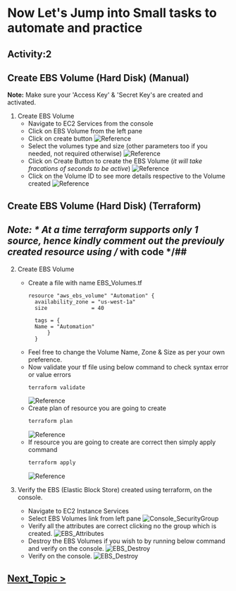 # Now Let's Jump into Small tasks to automate and practice #
## Activity:2
## Create EBS Volume (Hard Disk) (Manual) ##

**Note:** Make sure your 'Access Key' & 'Secret Key's are created and activated.

1. Create EBS Volume
    - Navigate to EC2 Services from the console
    - Click on EBS Volume from the left pane
    - Click on create button
      ![Reference](../snaps/EBS_volumes.png)
    - Select the volumes type and size (other parameters too if you needed, not required otherwise)
      ![Reference](../snaps/EBS_volumes-type-size.png)
    - Click on Create Button to create the EBS Volume (*it will take fracations of seconds to be active*)
      ![Reference](../snaps/EBS_volumes-type-size-created.png)
    - Click on the Volume ID to see more details respective to the Volume created
      ![Reference](../snaps/EBS_volumes-type-size-created-moreinfo.png)

## Create EBS Volume (Hard Disk) (Terraform) ##
## *Note: * At a time terraform supports only 1 source, hence kindly comment out the previouly created resource using /* with code */##

2. Create EBS Volume
    - Create a file with name EBS_Volumes.tf
      ```
      resource "aws_ebs_volume" "Automation" {
        availability_zone = "us-west-1a"
        size              = 40

        tags = {
        Name = "Automation"
            }
        }
      ```
    - Feel free to change the Volume Name, Zone & Size as per your own preference.
    - Now validate your tf file using below command to check syntax error or value errors
      ```powershell
      terraform validate
      ```
      ![Reference](../snaps/EBS_volumes-tf-validate.png)
    - Create plan of resource you are going to create
      ```powershell
      terraform plan
      ```
      ![Reference](../snaps/EBS_volumes-tf-plan.png)
    - If resource you are going to create are correct then simply apply command
      ```powershell
      terraform apply
      ```
      ![Reference](../snaps/EBS_volumes-tf-apply.png)

3. Verify the EBS (Elastic Block Store) created using terraform, on the console.
    - Navigate to EC2 Instance Services
    - Select EBS Volumes link from left pane
      ![Console_SecurityGroup](../snaps/EBS_volumes-console-verify.png)
    - Verify all the attributes are correct clicking no the group which is created.
      ![EBS_Attributes](../snaps/EBS_volumes-console-verify-moreinfo.png)
    - Destroy the EBS Volumes if you wish to by running below command and verify on the console.
      ![EBS_Destroy](../snaps/EBS_volumes-terraform-destroy.png)
    - Verify on the console.
      ![EBS_Destroy](../snaps/EBS_volumes-terraform-destroy-console.png)

## [Next_Topic > ](../Tasks/aws/docs/EC2_Instance(VMs).md) ##